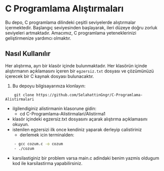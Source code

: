# C Programlama Alıştırmaları

Bu depo, C programlama dilindeki çeşitli seviyelerde alıştırmalar içermektedir. Başlangıç seviyesinden başlayarak, ileri düzeye doğru zorluk seviyeleri artmaktadır. Amacımız, C programlama yeteneklerinizi geliştirmenize yardımcı olmaktır.

## Nasıl Kullanılır

Her alıştırma, ayrı bir klasör içinde bulunmaktadır. Her klasörün içinde alıştırmanın açıklamasını içeren bir `egzersiz.txt` dosyası ve çözümünüzü içerecek bir C kaynak dosyası bulunacaktır.


1. Bu depoyu bilgisayarınıza klonlayın:

```
	git clone https://github.com/SelahattinGngr/C-Programlama-Alistirmalari
```
- ilgilendiginiz alistirmanin klasorune gidin:
	- cd C-Programlama-Alistirmalari/Alistirma1
- klasör içindeki egzersiz.txt dosyasını açarak alıştırma açıklamasını okuyun.
- istenilen egzersizi ilk once kendiniz yaparak derleyip calistiriniz
	- derlemek icin terminalden:
```bash
	- gcc cozum.c -o cozum
	- ./cozum
```
- karsilastiginiz bir problem varsa main.c adindaki benim yazmis oldugum kod ile karsilastirma yapabilirsiniz.
